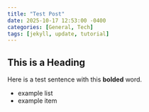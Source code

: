```yaml
---
title: "Test Post"
date: 2025-10-17 12:53:00 -0400
categories: [General, Tech]
tags: [jekyll, update, tutorial]
---
```


## This is a Heading

Here is a test sentence with this **bolded** word.
* example list
* example item